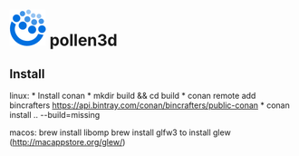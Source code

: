 # ![pollen3d Logo](assets/pollen3d_icon64.png) pollen3d

## Install

linux:
    * Install conan
    * mkdir build && cd build
    * conan remote add bincrafters https://api.bintray.com/conan/bincrafters/public-conan
    * conan install .. --build=missing

macos:
    brew install libomp
    brew install glfw3
    to install glew (http://macappstore.org/glew/)

